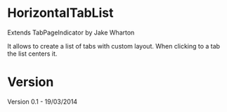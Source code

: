HorizontalTabList
=================

Extends TabPageIndicator by Jake Wharton

It allows to create a list of tabs with custom layout. When clicking to a tab
the list centers it.

Version
=================

Version 0.1 - 19/03/2014
